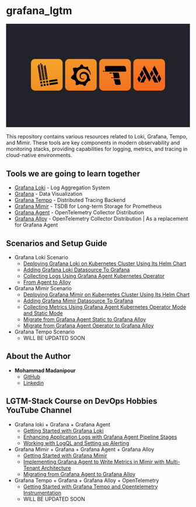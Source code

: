 # grafana_lgtm
![Grafana LGTM Image](Grafana_lgtm_logo.png)

This repository contains various resources related to Loki, Grafana, Tempo, and Mimir. These tools are key components in modern observability and monitoring stacks, providing capabilities for logging, metrics, and tracing in cloud-native environments.

## Tools we are going to learn together
* [Grafana Loki](https://grafana.com/oss/loki/) - Log Aggregation System
* [Grafana](https://grafana.com/oss/grafana/) - Data Visualization
* [Grafana Tempo](https://grafana.com/oss/tempo/) - Distributed Tracing Backend
* [Grafana Mimir](https://grafana.com/oss/mimir/) - TSDB for Long-term Storage for Prometheus
* [Grafana Agent](https://grafana.com/docs/agent/latest/) -  OpenTelemetry Collector Distribution
* [Grafana Alloy](https://grafana.com/docs/alloy/latest/) -  OpenTelemetry Collector Distribution | As a replacement for Grafana Agent

   
## Scenarios and Setup Guide
  - Grafana Loki Scenario
    - [Deploying Grafana Loki on Kubernetes Cluster Using Its Helm Chart](https://github.com/devopshobbies/grafana_lgtm/tree/main/loki-scenario#deploying-grafana-loki-on-kubernetes-cluster-using-its-helm-chart)
    - [Adding Grafana Loki Datasource To Grafana](https://github.com/devopshobbies/grafana_lgtm/tree/main/loki-scenario#adding-grafana-loki-datasource-to-grafana)
    - [Collecting Logs Using Grafana Agent Kubernetes Operator](https://github.com/devopshobbies/grafana_lgtm/tree/main/loki-scenario#collecting-logs-using-grafana-agent-kubernetes-operator)
    - [From Agent to Alloy](https://github.com/devopshobbies/grafana_lgtm/tree/main/loki-scenario#from-agent-to-alloy)
  - Grafana Mimir Scenario
    - [Deploying Grafana Mimir on Kubernetes Cluster Using Its Helm Chart](https://github.com/devopshobbies/grafana_lgtm/tree/main/mimir-scenario#deploying-grafana-mimir-on-kubernetes-cluster-using-its-helm-chart)
    - [Adding Grafana Mimir Datasource To Grafana](https://github.com/devopshobbies/grafana_lgtm/tree/main/mimir-scenario#adding-grafana-mimir-datasource-to-grafana)
    - [Collecting Metrics Using Grafana Agent Kubernetes Operator Mode and Static Mode](https://github.com/devopshobbies/grafana_lgtm/tree/main/mimir-scenario#collecting-metrics-using-grafana-agent-kubernetes-operator-mode-and-static-mode)
    - [Migrate from Grafana Agent Static to Grafana Alloy](https://github.com/devopshobbies/grafana_lgtm/tree/main/mimir-scenario#migrate-from-grafana-agent-static-to-grafana-alloy)
    - [Migrate from Grafana Agent Operator to Grafana Alloy](https://github.com/devopshobbies/grafana_lgtm/tree/main/mimir-scenario#migrate-from-grafana-agent-operator-to-grafana-alloy)
  - Grafana Tempo Scenario
    - WILL BE UPDATED SOON

## About the Author
  - **Mohammad Madanipour**
    - [GitHub](https://github.com/mohammadll)
    - [Linkedin](https://linkedin.com/in/mohammad-madanipour)


## LGTM-Stack Course on DevOps Hobbies YouTube Channel
 - Grafana loki + Grafana + Grafana Agent
    - [Getting Started with Grafana Loki](https://www.youtube.com/watch?v=YG1UiiSygyA&list=PLYrn63eEqAzZL2TaS0pXXw-_DEl3SsAF_&index=3)
    - [Enhancing Application Logs with Grafana Agent Pipeline Stages](https://www.youtube.com/watch?v=7NZd5DyFFp0&list=PLYrn63eEqAzZL2TaS0pXXw-_DEl3SsAF_&index=2)
    - [Working with LogQL and Setting up Alerting](https://www.youtube.com/watch?v=boS5enCeszU&list=PLYrn63eEqAzZL2TaS0pXXw-_DEl3SsAF_&index=1)
 - Grafana Mimir + Grafana + Grafana Agent + Grafana Alloy
   - [Getting Started with Grafana Mimir](https://www.youtube.com/watch?v=MS_ZlnDPj3E&list=PLYrn63eEqAzZL2TaS0pXXw-_DEl3SsAF_&index=4)
   - [Implementing Grafana Agent to Write Metrics in Mimir with Multi-Tenant Architecture](https://www.youtube.com/watch?v=avmhMu0Y9N0&list=PLYrn63eEqAzZL2TaS0pXXw-_DEl3SsAF_&index=5)
   - [Migrating from Grafana Agent to Grafana Alloy](https://www.youtube.com/watch?v=wph1taa1viE&list=PLYrn63eEqAzZL2TaS0pXXw-_DEl3SsAF_&index=6)
 - Grafana Tempo + Grafana + Grafana Alloy + OpenTelemetry
   - [Getting Started with Grafana Tempo and Opentelemetry Instrumentation](https://www.youtube.com/watch?v=79G9a_SnKak&list=PLYrn63eEqAzZL2TaS0pXXw-_DEl3SsAF_&index=7)
   - WILL BE UPDATED SOON
